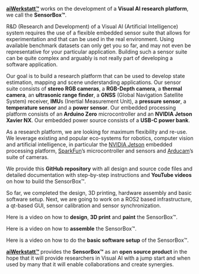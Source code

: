 **[aiWerkstatt™](www.aiwerkstatt.com)** works on the development of a **Visual AI research platform**, 
we call the **SensorBox™**.

R&D (Research and Development) of a Visual AI (Artificial Intelligence) system requires 
the use of a flexible embedded sensor suite that allows for experimentation and that can 
be used in the real environment. Using available benchmark datasets can only get you so far, 
and may not even be representative for your particular application. Building such a 
sensor suite can be quite complex and arguably is not really part of developing a 
software application.

Our goal is to build a research platform that can be used to develop state estimation, 
mapping and scene understanding applications. Our sensor suite consists of **stereo RGB cameras**, 
a **RGB-Depth camera**, a **thermal camera**, an **ultrasonic range finder**, a 
**GNSS** (Global Navigation Satellite System) receiver, **IMU**s (Inertial Measurement Unit), 
a **pressure sensor**, a **temperature sensor** and a **power sensor**. Our embedded processing platform 
consists of an **Arduino Zero** microcontroller and an **NVIDIA Jetson Xavier NX**. Our 
embedded power source consists of a **USB-C power bank**. 

As a  research platform, we are looking for maximum flexibility and re-use. We leverage 
existing and popular eco-systems for robotics, computer vision and artificial intelligence, 
in particular the [NVIDIA Jetson](https://developer.nvidia.com/embedded-computing) embedded 
processing platform, [SparkFun](https://www.sparkfun.com)’s microcontroller and sensors 
and [Arducam](https://www.arducam.com)’s suite of cameras. 

We provide this **GitHub repository** with all design and source code files and detailed documentation 
with step-by-step instructions and **YouTube videos** on how to build the SensorBox™.

So far, we completed the design, 3D printing, hardware assembly and basic software setup. Next, we are going to work on a ROS2 based infrastructure, a qt-based GUI, sensor calibration and sensor synchronization.

Here is a video on how to **design**, **3D print** and **paint** the SensorBox™.

Here is a video on how to **assemble** the SensorBox™.

Here is a video on how to do the **basic software setup** of the SensorBox™.

**[aiWerkstatt™](www.aiwerkstatt.com)** provides the **SensorBox™** as an **open source product** in the hope that it will provide 
researchers in Visual AI with a jump start and when used by many that it will enable 
collaborations and create synergies.

